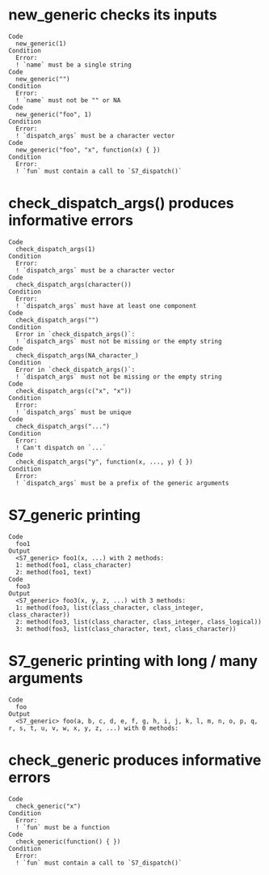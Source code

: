 # new_generic checks its inputs

    Code
      new_generic(1)
    Condition
      Error:
      ! `name` must be a single string
    Code
      new_generic("")
    Condition
      Error:
      ! `name` must not be "" or NA
    Code
      new_generic("foo", 1)
    Condition
      Error:
      ! `dispatch_args` must be a character vector
    Code
      new_generic("foo", "x", function(x) { })
    Condition
      Error:
      ! `fun` must contain a call to `S7_dispatch()`

# check_dispatch_args() produces informative errors

    Code
      check_dispatch_args(1)
    Condition
      Error:
      ! `dispatch_args` must be a character vector
    Code
      check_dispatch_args(character())
    Condition
      Error:
      ! `dispatch_args` must have at least one component
    Code
      check_dispatch_args("")
    Condition
      Error in `check_dispatch_args()`:
      ! `dispatch_args` must not be missing or the empty string
    Code
      check_dispatch_args(NA_character_)
    Condition
      Error in `check_dispatch_args()`:
      ! `dispatch_args` must not be missing or the empty string
    Code
      check_dispatch_args(c("x", "x"))
    Condition
      Error:
      ! `dispatch_args` must be unique
    Code
      check_dispatch_args("...")
    Condition
      Error:
      ! Can't dispatch on `...`
    Code
      check_dispatch_args("y", function(x, ..., y) { })
    Condition
      Error:
      ! `dispatch_args` must be a prefix of the generic arguments

# S7_generic printing

    Code
      foo1
    Output
      <S7_generic> foo1(x, ...) with 2 methods:
      1: method(foo1, class_character)
      2: method(foo1, text)
    Code
      foo3
    Output
      <S7_generic> foo3(x, y, z, ...) with 3 methods:
      1: method(foo3, list(class_character, class_integer, class_character))
      2: method(foo3, list(class_character, class_integer, class_logical))
      3: method(foo3, list(class_character, text, class_character))

# S7_generic printing with long / many arguments

    Code
      foo
    Output
      <S7_generic> foo(a, b, c, d, e, f, g, h, i, j, k, l, m, n, o, p, q, r, s, t, u, v, w, x, y, z, ...) with 0 methods:

# check_generic produces informative errors

    Code
      check_generic("x")
    Condition
      Error:
      ! `fun` must be a function
    Code
      check_generic(function() { })
    Condition
      Error:
      ! `fun` must contain a call to `S7_dispatch()`

